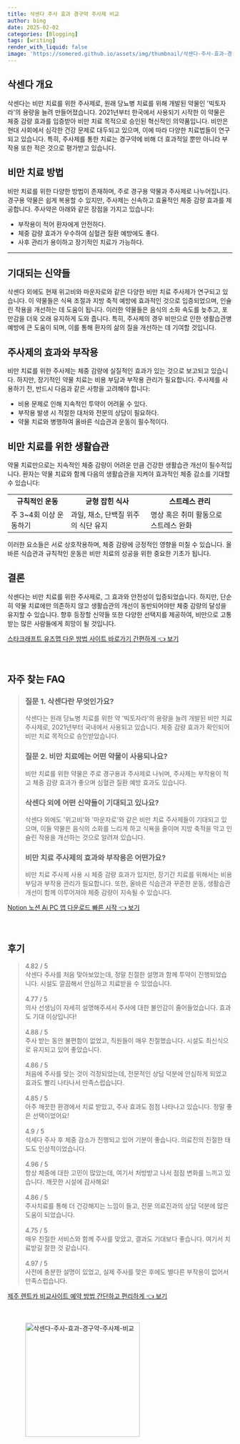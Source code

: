 ```yaml
---
title: 삭센다 주사 효과 경구약 주사제 비교
author: bing
date: 2025-02-02
categories: [Blogging]
tags: [writing]
render_with_liquid: false
image: 'https://somered.github.io/assets/img/thumbnail/삭센다-주사-효과-경구약-주사제-비교.webp'
---
```



<h2 id='삭센다 개요'>삭센다 개요</h2>

<p>삭센다는 비만 치료를 위한 주사제로, 원래 당뇨병 치료를 위해 개발된 약물인 '빅토자라'의 용량을 늘려 만들어졌습니다. 2021년부터 한국에서 사용되기 시작한 이 약물은 체중 감량 효과를 입증받아 비만 치료 목적으로 승인된 혁신적인 의약품입니다. 비만은 현대 사회에서 심각한 건강 문제로 대두되고 있으며, 이에 따라 다양한 치료법들이 연구되고 있습니다. 특히, 주사제를 통한 치료는 경구약에 비해 더 효과적일 뿐만 아니라 부작용 또한 적은 것으로 평가받고 있습니다.</p>

<h2 id='비만 치료 방법'>비만 치료 방법</h2>

<p>비만 치료를 위한 다양한 방법이 존재하며, 주로 경구용 약물과 주사제로 나누어집니다. 경구용 약물은 쉽게 복용할 수 있지만, 주사제는 신속하고 효율적인 체중 감량 효과를 제공합니다. 주사약은 아래와 같은 장점을 가지고 있습니다:</p>

<ul>
    <li>부작용이 적어 환자에게 안전하다.</li>
    <li>체중 감량 효과가 우수하여 심혈관 질환 예방에도 좋다.</li>
    <li>사후 관리가 용이하고 장기적인 치료가 가능하다.</li>
</ul>

<hr />

<h2 id='기대되는 신약들'>기대되는 신약들</h2>

<p>삭센다 외에도 현재 위고비와 마운자로와 같은 다양한 비만 치료 주사제가 연구되고 있습니다. 이 약물들은 식욕 조절과 지방 축적 예방에 효과적인 것으로 입증되었으며, 인슐린 작용을 개선하는 데 도움이 됩니다. 이러한 약물들은 음식의 소화 속도를 늦추고, 포만감을 더욱 오래 유지하게 도와 줍니다. 특히, 주사제의 경우 비만으로 인한 생활습관병 예방에 큰 도움이 되며, 이를 통해 환자의 삶의 질을 개선하는 데 기여할 것입니다.</p>

<h2 id='주사제의 효과와 부작용'>주사제의 효과와 부작용</h2>

<p>비만 치료를 위한 주사제는 체중 감량에 실질적인 효과가 있는 것으로 보고되고 있습니다. 하지만, 장기적인 약물 치료는 비용 부담과 부작용 관리가 필요합니다. 주사제를 사용하기 전, 반드시 다음과 같은 사항을 고려해야 합니다:</p>

<ul>
    <li>비용 문제로 인해 지속적인 투약이 어려울 수 있다.</li>
    <li>부작용 발생 시 적절한 대처와 전문의 상담이 필요하다.</li>
    <li>약물 치료와 병행하여 올바른 식습관과 운동이 필수적이다.</li>
</ul>

<h2 id='비만 치료를 위한 생활습관'>비만 치료를 위한 생활습관</h2>

<p>약물 치료만으로는 지속적인 체중 감량이 어려운 만큼 건강한 생활습관 개선이 필수적입니다. 환자는 약물 치료와 함께 다음의 생활습관을 지켜야 효과적인 체중 감소를 기대할 수 있습니다:</p>

<table>
    <tr>
        <td style="text-align: center; height: 17px;"><b>규칙적인 운동</b></td>
        <td style="text-align: center; height: 17px;"><b>균형 잡힌 식사</b></td>
        <td style="text-align: center; height: 17px;"><b>스트레스 관리</b></td>
    </tr>
    <tr>
        <td>주 3~4회 이상 운동하기</td>
        <td>과일, 채소, 단백질 위주의 식단 유지</td>
        <td>명상 혹은 취미 활동으로 스트레스 완화</td>
    </tr>
</table>

<p>이러한 요소들은 서로 상호작용하며, 체중 감량에 긍정적인 영향을 미칠 수 있습니다. 올바른 식습관과 규칙적인 운동은 비만 치료의 성공을 위한 중요한 기초가 됩니다.</p>

<h2 id='결론'>결론</h2>

<p>삭센다는 비만 치료를 위한 주사제로, 그 효과와 안전성이 입증되었습니다. 하지만, 단순히 약물 치료에만 의존하지 않고 생활습관의 개선이 동반되어야만 체중 감량의 달성을 유지할 수 있습니다. 향후 등장할 신약들 또한 다양한 선택지를 제공하여, 비만으로 고통받는 많은 사람들에게 희망이 될 것입니다.</p>


<p><a class="click-button" title="스타크래프트 유즈맵 다운 방법 사이트 바로가기 간편하게" href="https://somered.github.io/posts/%EC%8A%A4%ED%83%80%ED%81%AC%EB%9E%98%ED%94%84%ED%8A%B8-%EC%9C%A0%EC%A6%88%EB%A7%B5-%EB%8B%A4%EC%9A%B4-%EB%B0%A9%EB%B2%95-%EC%82%AC%EC%9D%B4%ED%8A%B8-%EB%B0%94%EB%A1%9C%EA%B0%80%EA%B8%B0-%EA%B0%84%ED%8E%B8%ED%95%98%EA%B2%8C/" rel="dofollow">스타크래프트 유즈맵 다운 방법 사이트 바로가기 간편하게 👈 보기</a></p><br>
<h2 id='자주_찾는_FAQ'>자주 찾는 FAQ</h2>
<div itemscope="" itemtype="https://schema.org/FAQPage"> 
<blockquote> 
<div itemscope="" itemprop="mainEntity" itemtype="https://schema.org/Question"> 
<h3 itemprop="name">질문 1. 삭센다란 무엇인가요? </h3> 
<div itemscope="" itemprop="acceptedAnswer" itemtype="https://schema.org/Answer"> 
<span itemprop="text"> 
<p>삭센다는 원래 당뇨병 치료를 위한 약 '빅토자라'의 용량을 늘려 개발된 비만 치료 주사제로, 2021년부터 국내에서 사용되고 있습니다. 체중 감량 효과가 확인되어 비만 치료 목적으로 승인받았습니다.</p> 
</span> 
</div> 
</div> 

<div itemscope="" itemprop="mainEntity" itemtype="https://schema.org/Question"> 
<h3 itemprop="name">질문 2. 비만 치료에는 어떤 약물이 사용되나요? </h3> 
<div itemscope="" itemprop="acceptedAnswer" itemtype="https://schema.org/Answer"> 
<span itemprop="text"> 
<p>비만 치료를 위한 약물은 주로 경구용과 주사제로 나뉘며, 주사제는 부작용이 적고 체중 감량 효과가 좋으며 심혈관 질환 예방 효과도 있습니다.</p> 
</span> 
</div> 
</div>

<div itemscope="" itemprop="mainEntity" itemtype="https://schema.org/Question"> 
<h3 itemprop="name">삭센다 외에 어떤 신약들이 기대되고 있나요? </h3> 
<div itemscope="" itemprop="acceptedAnswer" itemtype="https://schema.org/Answer"> 
<span itemprop="text"> 
<p>삭센다 외에도 '위고비'와 '마운자로'와 같은 비만 치료 주사제들이 기대되고 있으며, 이들 약물은 음식의 소화를 느리게 하고 식욕을 줄이며 지방 축적을 막고 인슐린 작용을 개선하는 것으로 알려져 있습니다.</p> 
</span> 
</div> 
</div>

<div itemscope="" itemprop="mainEntity" itemtype="https://schema.org/Question"> 
<h3 itemprop="name">비만 치료 주사제의 효과와 부작용은 어떤가요? </h3> 
<div itemscope="" itemprop="acceptedAnswer" itemtype="https://schema.org/Answer"> 
<span itemprop="text"> 
<p>비만 치료 주사제 사용 시 체중 감량 효과가 있지만, 장기간 치료를 위해서는 비용 부담과 부작용 관리가 필요합니다. 또한, 올바른 식습관과 꾸준한 운동, 생활습관 개선이 함께 이루어져야 체중 감량이 지속될 수 있습니다.</p> 
</span> 
</div> 
</div> 
</blockquote> 
</div>
<p><a class="click-button" title="Notion 노션 Ai PC 앱 다운로드 빠른 시작" href="https://somered.github.io/posts/Notion-%EB%85%B8%EC%85%98-Ai-PC-%EC%95%B1-%EB%8B%A4%EC%9A%B4%EB%A1%9C%EB%93%9C-%EB%B9%A0%EB%A5%B8-%EC%8B%9C%EC%9E%91/" rel="dofollow">Notion 노션 Ai PC 앱 다운로드 빠른 시작 👈 보기</a></p><br>
<h2 id='후기'>후기</h2>
<div itemscope itemtype="https://schema.org/Product">
  <blockquote>
  <div itemprop="review" itemscope itemtype="https://schema.org/Review">
      <div itemprop="reviewRating" itemscope itemtype="https://schema.org/Rating"> <span itemprop="ratingValue">4.82</span> / <span itemprop="bestRating">5</span> </div>
      <span itemprop="reviewBody">삭센다 주사를 처음 맞아보았는데, 정말 친절한 설명과 함께 투약이 진행되었습니다. 시설도 깔끔해서 안심하고 치료받을 수 있었습니다.</span>
  </div>
  <br>
  <div itemprop="review" itemscope itemtype="https://schema.org/Review">
      <div itemprop="reviewRating" itemscope itemtype="https://schema.org/Rating"> <span itemprop="ratingValue">4.77</span> / <span itemprop="bestRating">5</span> </div>
      <span itemprop="reviewBody">의사 선생님이 자세히 설명해주셔서 주사에 대한 불안감이 줄어들었습니다. 효과도 기대 이상입니다!</span>
  </div>
  <br>
  <div itemprop="review" itemscope itemtype="https://schema.org/Review">
      <div itemprop="reviewRating" itemscope itemtype="https://schema.org/Rating"> <span itemprop="ratingValue">4.88</span> / <span itemprop="bestRating">5</span> </div>
      <span itemprop="reviewBody">주사 받는 동안 불편함이 없었고, 직원들이 매우 친절했습니다. 시설도 최신식으로 유지되고 있어 좋았습니다.</span>
  </div>
  <br>
  <div itemprop="review" itemscope itemtype="https://schema.org/Review">
      <div itemprop="reviewRating" itemscope itemtype="https://schema.org/Rating"> <span itemprop="ratingValue">4.86</span> / <span itemprop="bestRating">5</span> </div>
      <span itemprop="reviewBody">처음에 주사를 맞는 것이 걱정되었는데, 전문적인 상담 덕분에 안심하게 되었고 효과도 빨리 나타나서 만족스럽습니다.</span>
  </div>
  <br>
  <div itemprop="review" itemscope itemtype="https://schema.org/Review">
      <div itemprop="reviewRating" itemscope itemtype="https://schema.org/Rating"> <span itemprop="ratingValue">4.85</span> / <span itemprop="bestRating">5</span> </div>
      <span itemprop="reviewBody">아주 깨끗한 환경에서 치료 받았고, 주사 효과도 점점 나타나고 있습니다. 정말 좋은 선택이었어요!</span>
  </div>
  <br>
  <div itemprop="review" itemscope itemtype="https://schema.org/Review">
      <div itemprop="reviewRating" itemscope itemtype="https://schema.org/Rating"> <span itemprop="ratingValue">4.9</span> / <span itemprop="bestRating">5</span> </div>
      <span itemprop="reviewBody">석세다 주사 후 체중 감소가 진행되고 있어 기분이 좋습니다. 의료진의 친절한 태도도 인상적이었습니다.</span>
  </div>
  <br>
  <div itemprop="review" itemscope itemtype="https://schema.org/Review">
      <div itemprop="reviewRating" itemscope itemtype="https://schema.org/Rating"> <span itemprop="ratingValue">4.96</span> / <span itemprop="bestRating">5</span> </div>
      <span itemprop="reviewBody">항상 체중에 대한 고민이 많았는데, 여기서 처방받고 나서 점점 변화를 느끼고 있습니다. 깨끗한 시설에 감사해요!</span>
  </div>
  <br>
  <div itemprop="review" itemscope itemtype="https://schema.org/Review">
      <div itemprop="reviewRating" itemscope itemtype="https://schema.org/Rating"> <span itemprop="ratingValue">4.86</span> / <span itemprop="bestRating">5</span> </div>
      <span itemprop="reviewBody">주사치료를 통해 더 건강해지는 느낌이 들고, 전문 의료진과의 상담 덕분에 많은 도움이 되었습니다.</span>
  </div>
  <br>
  <div itemprop="review" itemscope itemtype="https://schema.org/Review">
      <div itemprop="reviewRating" itemscope itemtype="https://schema.org/Rating"> <span itemprop="ratingValue">4.75</span> / <span itemprop="bestRating">5</span> </div>
      <span itemprop="reviewBody">매우 친절한 서비스와 함께 주사를 맞았고, 결과도 기대보다 좋습니다. 여기서 치료받길 잘한 것 같습니다.</span>
  </div>
  <br>
  <div itemprop="review" itemscope itemtype="https://schema.org/Review">
      <div itemprop="reviewRating" itemscope itemtype="https://schema.org/Rating"> <span itemprop="ratingValue">4.97</span> / <span itemprop="bestRating">5</span> </div>
      <span itemprop="reviewBody">사전에 충분한 설명이 있었고, 실제 주사를 맞은 후에도 별다른 부작용이 없어서 만족스럽습니다.</span>
  </div>
  </blockquote>
</div>
<p><a class="click-button" title="제주 렌트카 비교사이트 예약 방법 간단하고 편리하게" href="https://somered.github.io/posts/%EC%A0%9C%EC%A3%BC-%EB%A0%8C%ED%8A%B8%EC%B9%B4-%EB%B9%84%EA%B5%90%EC%82%AC%EC%9D%B4%ED%8A%B8-%EC%98%88%EC%95%BD-%EB%B0%A9%EB%B2%95-%EA%B0%84%EB%8B%A8%ED%95%98%EA%B3%A0-%ED%8E%B8%EB%A6%AC%ED%95%98%EA%B2%8C/" rel="dofollow">제주 렌트카 비교사이트 예약 방법 간단하고 편리하게 👈 보기</a></p><br>
<figure class="image"><img src="https://somered.github.io/assets/img/thumbnail/삭센다-주사-효과-경구약-주사제-비교.webp" alt="삭센다-주사-효과-경구약-주사제-비교" width="256" height="256"></figure>